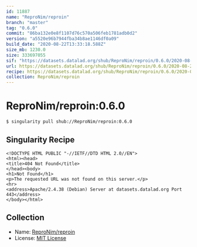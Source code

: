 ```yaml
---
id: 11887
name: "ReproNim/reproin"
branch: "master"
tag: "0.6.0"
commit: "86ba132e0e8f1107d76c570a506feb1781adb0d2"
version: "a5520e96b7944fba34b8ae1146df0a09"
build_date: "2020-08-22T13:33:18.588Z"
size_mb: 1230.0
size: 333697055
sif: "https://datasets.datalad.org/shub/ReproNim/reproin/0.6.0/2020-08-22-86ba132e-a5520e96/a5520e96b7944fba34b8ae1146df0a09.sif"
url: https://datasets.datalad.org/shub/ReproNim/reproin/0.6.0/2020-08-22-86ba132e-a5520e96/
recipe: https://datasets.datalad.org/shub/ReproNim/reproin/0.6.0/2020-08-22-86ba132e-a5520e96/Singularity
collection: ReproNim/reproin
---
```


# ReproNim/reproin:0.6.0

```bash
$ singularity pull shub://ReproNim/reproin:0.6.0
```

## Singularity Recipe

```singularity
<!DOCTYPE HTML PUBLIC "-//IETF//DTD HTML 2.0//EN">
<html><head>
<title>404 Not Found</title>
</head><body>
<h1>Not Found</h1>
<p>The requested URL was not found on this server.</p>
<hr>
<address>Apache/2.4.38 (Debian) Server at datasets.datalad.org Port 443</address>
</body></html>
```

## Collection

 - Name: [ReproNim/reproin](https://github.com/ReproNim/reproin)
 - License: [MIT License](https://api.github.com/licenses/mit)

